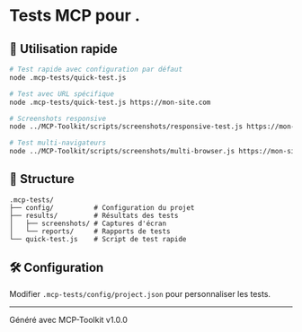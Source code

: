 # Tests MCP pour .

## 🚀 Utilisation rapide

```bash
# Test rapide avec configuration par défaut
node .mcp-tests/quick-test.js

# Test avec URL spécifique
node .mcp-tests/quick-test.js https://mon-site.com

# Screenshots responsive
node ../MCP-Toolkit/scripts/screenshots/responsive-test.js https://mon-site.com .mcp-tests/results/screenshots

# Test multi-navigateurs
node ../MCP-Toolkit/scripts/screenshots/multi-browser.js https://mon-site.com
```

## 📁 Structure

```
.mcp-tests/
├── config/          # Configuration du projet
├── results/         # Résultats des tests
│   ├── screenshots/ # Captures d'écran
│   └── reports/     # Rapports de tests
└── quick-test.js    # Script de test rapide
```

## 🛠️ Configuration

Modifier `.mcp-tests/config/project.json` pour personnaliser les tests.

---
Généré avec MCP-Toolkit v1.0.0
